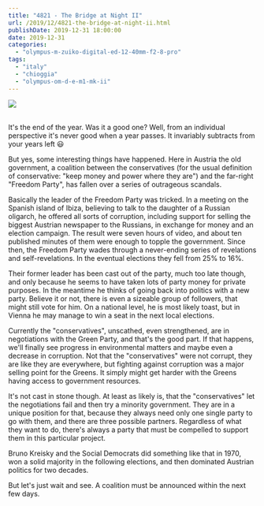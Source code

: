 ```yaml
---
title: "4821 - The Bridge at Night II"
url: /2019/12/4821-the-bridge-at-night-ii.html
publishDate: 2019-12-31 18:00:00
date: 2019-12-31
categories: 
  - "olympus-m-zuiko-digital-ed-12-40mm-f2-8-pro"
tags: 
  - "italy"
  - "chioggia"
  - "olympus-om-d-e-m1-mk-ii"
---
```

<div class="container">
<div class="center"><a target="_blank" href="https://d25zfm9zpd7gm5.cloudfront.net/1200x1200/2018/20180510_225941_lr.jpg"><img class="webfeedsFeaturedVisual" src="https://d25zfm9zpd7gm5.cloudfront.net/0600x0600/2018/20180510_225941_lr.jpg" /></a></div>
</div>
<br />

It's the end of the year. Was it a good one? Well, from an
individual perspective it's never good when a year passes. It
invariably subtracts from your years left :smiley:

But yes, some interesting things have happened. Here in Austria the
old government, a coalition between the conservatives (for the usual
definition of conservative: "keep money and power where they are")
and the far-right "Freedom Party", has fallen over a series of
outrageous scandals. 

Basically the leader of the Freedom Party was tricked. In a meeting
on the Spanish island of Ibiza, believing to talk to the daughter of
a Russian oligarch, he offered all sorts of corruption, including
support for selling the biggest Austrian newspaper to the Russians,
in exchange for money and an election campaign. The result were
seven hours of video, and about ten published minutes of them were
enough to topple the government. Since then, the Freedom Party wades
through a never-ending series of revelations and self-revelations.
In the eventual elections they fell from 25% to 16%. 

Their former leader has been cast out of the party, much too late
though, and only because he seems to have taken lots of party money
for private purposes. In the meantime he thinks of going back into
politics with a new party. Believe it or not, there is even a
sizeable group of followers, that might still vote for him. On a
national level, he is most likely toast, but in Vienna he may manage
to win a seat in the next local elections.

Currently the "conservatives", unscathed, even strengthened, are in
negotiations with the Green Party, and that's the good part. If that
happens, we'll finally see progress in environmental matters and
maybe even a decrease in corruption. Not that the "conservatives"
were not corrupt, they are like they are everywhere, but fighting
against corruption was a major selling point for the Greens. It
simply might get harder with the Greens having access to government
resources.

It's not cast in stone though. At least as likely is, that the
"conservatives" let the negotiations fail and then try a minority
government. They are in a unique position for that, because they
always need only one single party to go with them, and there are
three possible partners. Regardless of what they want to do, there's
always a party that must be compelled to support them in this
particular project.

Bruno Kreisky and the Social Democrats did something like that in
1970, won a solid majority in the following elections, and then
dominated Austrian politics for two decades.

But let's just wait and see. A coalition must be announced within
the next few days.